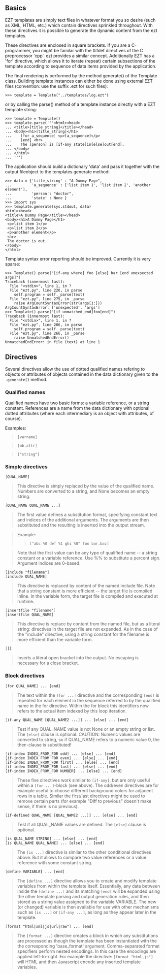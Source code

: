## Basics ##

EZT templates are simply text files in whatever format you so desire
(such as XML, HTML, etc.) which contain directives sprinkled
throughout.  With these directives it is possible to generate the
dynamic content from the ezt templates.

These directives are enclosed in square brackets.  If you are a
C-programmer, you might be familar with the #ifdef directives of the C
preprocessor 'cpp'.  ezt provides a similar concept.  Additionally EZT
has a 'for' directive, which allows it to iterate (repeat) certain
subsections of the template according to sequence of data items
provided by the application.

The final rendering is performed by the method generate() of the Template
class.  Building template instances can either be done using external
EZT files (convention: use the suffix .ezt for such files):

```
>>> template = Template("../templates/log.ezt")
```

or by calling the parse() method of a template instance directly with
a EZT template string:

```
>>> template = Template()
>>> template.parse('''<html><head>
... <title>[title_string]</title></head>
... <body><h1>[title_string]</h1>
...    [for a_sequence] <p>[a_sequence]</p>
...    [end] <hr>
...    The [person] is [if-any state]in[else]out[end].
... </body>
... </html>
... ''')
```

The application should build a dictionary 'data' and pass it together
with the output fileobject to the templates generate method:

```
>>> data = {'title_string' : "A Dummy Page",
...         'a_sequence' : ['list item 1', 'list item 2', 'another element'],
...         'person': "doctor",
...         'state' : None }
>>> import sys
>>> template.generate(sys.stdout, data)
<html><head>
<title>A Dummy Page</title></head>
<body><h1>A Dummy Page</h1>
 <p>list item 1</p>
 <p>list item 2</p>
 <p>another element</p>
 <hr>
 The doctor is out.
</body>
</html>
```

Template syntax error reporting should be improved.  Currently it is
very sparse:

```
>>> Template().parse("[if-any where] foo [else] bar [end unexpected args]")
Traceback (innermost last):
  File "<stdin>", line 1, in ?
  File "ezt.py", line 220, in parse
    self.program = self._parse(text)
  File "ezt.py", line 275, in _parse
    raise ArgCountSyntaxError(str(args[1:]))
ArgCountSyntaxError: ['unexpected', 'args']
>>> Template().parse("[if unmatched_end]foo[end]")
Traceback (innermost last):
  File "<stdin>", line 1, in ?
  File "ezt.py", line 206, in parse
    self.program = self._parse(text)
  File "ezt.py", line 266, in _parse
    raise UnmatchedEndError()
UnmatchedEndError: in file (text) at line 1
```

## Directives ##

Several directives allow the use of dotted qualified names refering to objects
or attributes of objects contained in the data dictionary given to the
`.generate()` method.

### Qualified names ###

Qualified names have two basic forms: a variable reference, or a string
constant. References are a name from the data dictionary with optional
dotted attributes (where each intermediary is an object with attributes,
of course).

Examples:

> `[varname]`

> `[ob.attr]`

> `["string"]`

### Simple directives ###

`[QUAL_NAME]`

> This directive is simply replaced by the value of the qualified name.
> Numbers are converted to a string, and None becomes an empty string.

`[QUAL_NAME QUAL_NAME ...]`

> The first value defines a substitution format, specifying constant
> text and indices of the additional arguments. The arguments are then
> substituted and the resulting is inserted into the output stream.

> Example:
> > `["abc %0 def %1 ghi %0" foo bar.baz]`


> Note that the first value can be any type of qualified name -- a string
> constant or a variable reference. Use %% to substitute a percent sign.
> Argument indices are 0-based.

`[include "filename"]`<br />
`[include QUAL_NAME]`

> This directive is replaced by content of the named include file. Note
> that a string constant is more efficient -- the target file is compiled
> inline. In the variable form, the target file is compiled and executed
> at runtime.

`[insertfile "filename"]`<br />
`[insertfile QUAL_NAME]`

> This directive is replace by content from the named file, but as a
> literal string: directives in the target file are not expanded.  As
> in the case of the "include" directive, using a string constant for
> the filename is more efficient than the variable form.

`[[]`

> Inserts a literal open bracket into the output. No escaping is necessary for a close bracket.

### Block directives ###

`[for QUAL_NAME] ... [end]`

> The text within the `[for ...]` directive and the corresponding `[end]`
> is repeated for each element in the sequence referred to by the
> qualified name in the for directive.  Within the for block this
> identifiers now refers to the actual item indexed by this loop
> iteration.

`[if-any QUAL_NAME [QUAL_NAME2 ...]] ... [else] ... [end]`

> Test if any QUAL\_NAME value is not None or an empty string or list.
> The `[else]` clause is optional.  CAUTION: Numeric values are
> converted to string, so if QUAL\_NAME refers to a numeric value 0,
> the then-clause is substituted!

`[if-index INDEX_FROM_FOR odd] ... [else] ... [end]`<br />
`[if-index INDEX_FROM_FOR even] ... [else] ... [end]`<br />
`[if-index INDEX_FROM_FOR first] ... [else] ... [end]`<br />
`[if-index INDEX_FROM_FOR last] ... [else] ... [end]`<br />
`[if-index INDEX_FROM_FOR NUMBER] ... [else] ... [end]`

> These five directives work similar to `[if-any]`, but are only useful
> within a `[for ...]`-block (see above).  The odd/even directives are
> for example useful to choose different background colors for
> adjacent rows in a table.  Similar the first/last directives might
> be used to remove certain parts (for example "Diff to previous"
> doesn't make sense, if there is no previous).

`[if-defined QUAL_NAME [QUAL_NAME2 ...]] ... [else] ... [end]`

> Test if all QUAL\_NAME values are defined.
> The `[else]` clause is optional.

`[is QUAL_NAME STRING] ... [else] ... [end]`<br />
`[is QUAL_NAME QUAL_NAME] ... [else] ... [end]`

> The `[is ...]` directive is similar to the other conditional
> directives above.  But it allows to compare two value references or
> a value reference with some constant string.

`[define VARIABLE] ... [end]`

> The `[define ...]` directive allows you to create and modify template
> variables from within the template itself.  Essentially, any data
> between inside the `[define ...]` and its matching `[end]` will be
> expanded using the other template parsing and output generation
> rules, and then stored as a string value assigned to the variable
> VARIABLE.  The new (or changed) variable is then available for use
> with other mechanisms such as `[is ...]` or `[if-any ...]`, as long as
> they appear later in the template.

`[format "html|xml|js|url|raw"] ... [end]`

> The `[format ...]` directive creates a block in which any substitutions
> are processed as though the template has been instantiated with the
> the corresponding 'base\_format' argument. Comma-separated format
> specifiers perform nested encodings. In this case the encodings are
> applied left-to-right.  For example the directive: `[format "html,js"]`
> will HTML and then Javascript encode any inserted template variables.
